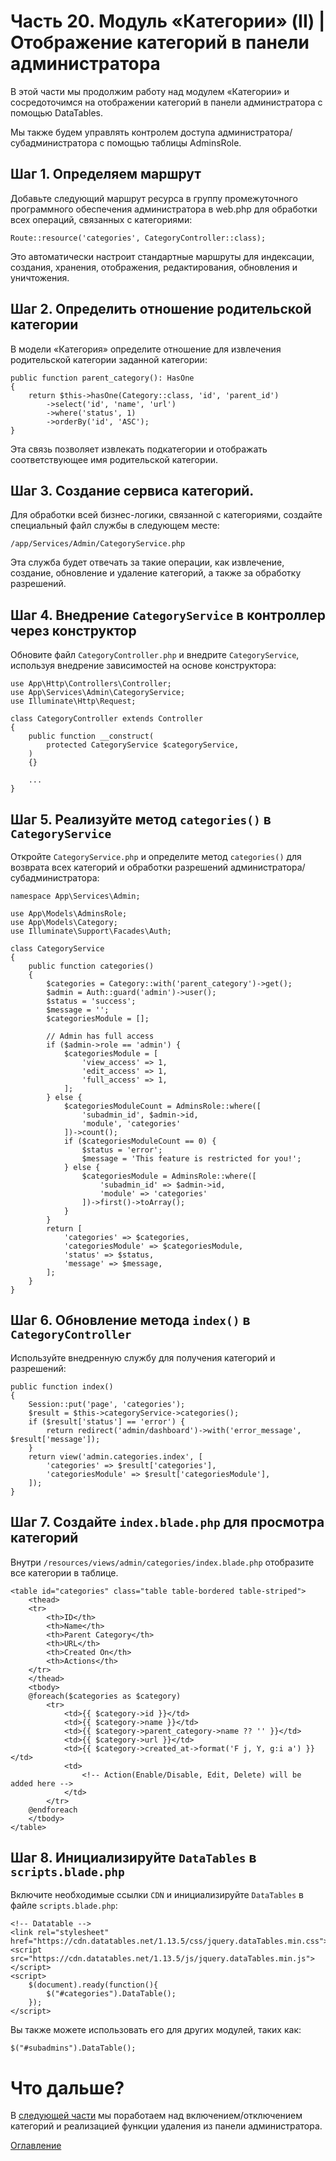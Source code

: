# Часть 20. Модуль «Категории» (II) |  Отображение категорий в панели администратора

В этой части мы продолжим работу над модулем «Категории» и сосредоточимся на отображении категорий в панели администратора с помощью DataTables.

Мы также будем управлять контролем доступа администратора/субадминистратора с помощью таблицы AdminsRole.

## Шаг 1. Определяем маршрут

Добавьте следующий маршрут ресурса в группу промежуточного программного обеспечения администратора в web.php для обработки всех операций, связанных с категориями:
```
Route::resource('categories', CategoryController::class);
```
Это автоматически настроит стандартные маршруты для индексации, создания, хранения, отображения, редактирования, обновления и уничтожения.
## Шаг 2. Определить отношение родительской категории
В модели «Категория» определите отношение для извлечения родительской категории заданной категории:
```
public function parent_category(): HasOne
{
    return $this->hasOne(Category::class, 'id', 'parent_id')
        ->select('id', 'name', 'url')
        ->where('status', 1)
        ->orderBy('id', 'ASC');
}
```
Эта связь позволяет извлекать подкатегории и отображать соответствующее имя родительской категории.

## Шаг 3. Создание сервиса категорий.

Для обработки всей бизнес-логики, связанной с категориями, создайте специальный файл службы в следующем месте:
```
/app/Services/Admin/CategoryService.php
```
Эта служба будет отвечать за такие операции, как извлечение, создание, обновление и удаление категорий, а также за обработку разрешений.

## Шаг 4. Внедрение ```CategoryService``` в контроллер через конструктор

Обновите файл ```CategoryController.php``` и внедрите ```CategoryService```, используя внедрение зависимостей на основе конструктора:
```
use App\Http\Controllers\Controller;
use App\Services\Admin\CategoryService;
use Illuminate\Http\Request;

class CategoryController extends Controller
{
    public function __construct(
        protected CategoryService $categoryService,
    )
    {}

    ...
}
```
## Шаг 5. Реализуйте метод ```categories()``` в ```CategoryService```
Откройте ```CategoryService.php``` и определите метод ```categories()``` для возврата всех категорий и обработки разрешений администратора/субадминистратора:
```
namespace App\Services\Admin;

use App\Models\AdminsRole;
use App\Models\Category;
use Illuminate\Support\Facades\Auth;

class CategoryService
{
    public function categories()
    {
        $categories = Category::with('parent_category')->get();
        $admin = Auth::guard('admin')->user();
        $status = 'success';
        $message = '';
        $categoriesModule = [];

        // Admin has full access
        if ($admin->role == 'admin') {
            $categoriesModule = [
                'view_access' => 1,
                'edit_access' => 1,
                'full_access' => 1,
            ];
        } else {
            $categoriesModuleCount = AdminsRole::where([
                'subadmin_id', $admin->id,
                'module', 'categories'
            ])->count();
            if ($categoriesModuleCount == 0) {
                $status = 'error';
                $message = 'This feature is restricted for you!';
            } else {
                $categoriesModule = AdminsRole::where([
                    'subadmin_id' => $admin->id,
                    'module' => 'categories'
                ])->first()->toArray();
            }
        }
        return [
            'categories' => $categories,
            'categoriesModule' => $categoriesModule,
            'status' => $status,
            'message' => $message,
        ];
    }
}
```
## Шаг 6. Обновление метода ```index()``` в ```CategoryController```
Используйте внедренную службу для получения категорий и разрешений:
```
public function index()
{
    Session::put('page', 'categories');
    $result = $this->categoryService->categories();
    if ($result['status'] == 'error') {
        return redirect('admin/dashboard')->with('error_message', $result['message']);
    }
    return view('admin.categories.index', [
        'categories' => $result['categories'],
        'categoriesModule' => $result['categoriesModule'],
    ]);
}
```
## Шаг 7. Создайте ```index.blade.php``` для просмотра категорий

Внутри ```/resources/views/admin/categories/index.blade.php``` отобразите все категории в таблице.
```
<table id="categories" class="table table-bordered table-striped">
    <thead>
    <tr>
        <th>ID</th>
        <th>Name</th>
        <th>Parent Category</th>
        <th>URL</th>
        <th>Created On</th>
        <th>Actions</th>
    </tr>
    </thead>
    <tbody>
    @foreach($categories as $category)
        <tr>
            <td>{{ $category->id }}</td>
            <td>{{ $category->name }}</td>
            <td>{{ $category->parent_category->name ?? '' }}</td>
            <td>{{ $category->url }}</td>
            <td>{{ $category->created_at->format('F j, Y, g:i a') }}</td>
            <td>
                <!-- Action(Enable/Disable, Edit, Delete) will be added here -->
            </td>
        </tr>
    @endforeach
    </tbody>
</table>
```
## Шаг 8. Инициализируйте ```DataTables``` в ```scripts.blade.php```

Включите необходимые ссылки ```CDN``` и инициализируйте ```DataTables``` в файле ```scripts.blade.php```:
```
<!-- Datatable -->
<link rel="stylesheet" href="https://cdn.datatables.net/1.13.5/css/jquery.dataTables.min.css">
<script src="https://cdn.datatables.net/1.13.5/js/jquery.dataTables.min.js"></script>
<script>
    $(document).ready(function(){
        $("#categories").DataTable();
    });
</script>
```
Вы также можете использовать его для других модулей, таких как:
```
$("#subadmins").DataTable();
```
# Что дальше?

В [следующей части](21.md) мы поработаем над включением/отключением категорий и реализацией функции удаления из панели администратора.

[Оглавление](../README.md)
